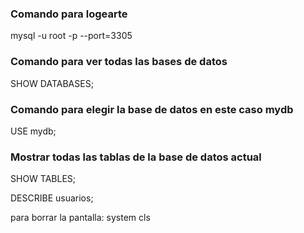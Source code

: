  
### Comando para logearte
 mysql -u root -p --port=3305

### Comando para ver todas las bases de datos
 SHOW DATABASES;
### Comando para elegir la base de datos en este caso mydb
 USE mydb;
### Mostrar todas las tablas de la base de datos actual
 SHOW TABLES;

 DESCRIBE usuarios;

 para borrar la pantalla:
 system cls